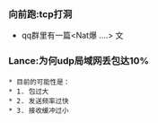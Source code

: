 ### 向前跑:tcp打洞 ###
  * qq群里有一篇<Nat爆 ....> 文
### Lance:为何udp局域网丢包达10% ###
    * 目前的可能性是：
    * 1. 包过大
    * 2. 发送频率过快
    * 3. 接收缓冲过小